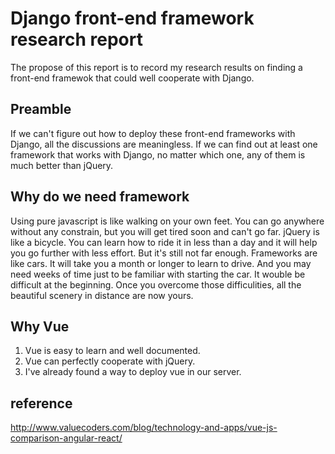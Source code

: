 # Django front-end framework research report
The propose of this report is to record my research results on finding a front-end framewok that could well cooperate with Django.

## Preamble
If we can't figure out how to deploy these front-end frameworks with Django, all the discussions are meaningless. If we can find out at least one framework that works with Django, no matter which one, any of them is much better than jQuery. 

## Why do we need framework
Using pure javascript is like walking on your own feet. You can go anywhere without any constrain, but you will get tired soon and can't go far. jQuery is like a bicycle. You can learn how to ride it in less than a day and it will help you go further with less effort. But it's still not far enough. Frameworks are like cars. It will take you a month or longer to learn to drive. And you may need weeks of time just to be familiar with starting the car. It wouble be difficult at the beginning. Once you overcome those difficulities, all the beautiful scenery in distance are now yours. 
 

## Why Vue
1. Vue is easy to learn and well documented.
2. Vue can perfectly cooperate with jQuery.
3. I've already found a way to deploy vue in our server.

## reference
http://www.valuecoders.com/blog/technology-and-apps/vue-js-comparison-angular-react/
